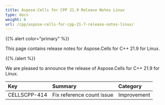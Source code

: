 ```yaml
---
title: Aspose.Cells for CPP 21.9 Release Notes Linux
type: docs
weight: 8
url: /cpp/aspose-cells-for-cpp-21-7-release-notes-linux/
---
```


{{% alert color="primary" %}} 

This page contains release notes for Aspose.Cells for C++ 21.9 for Linux.

{{% /alert %}} 

We are pleased to announce the release of Aspose.Cells for C++ 21.9 for Linux.

|**Key**|**Summary**|**Category**|
| :- | :- | :- |
|CELLSCPP-414|Fix reference count issue |Improvement|
